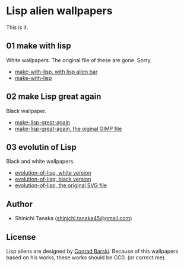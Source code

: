 # Lisp alien wallpapers

This is it.

## 01 make with lisp

White wallpapers. The original file of these are gone. Sorry.

- [make-with-lisp, with lisp alien bar](01_make-with-lisp/make-with-lisp_a.jpeg)
- [make-with-lisp](01_make-with-lisp/make-with-lisp_b.jpeg)

## 02 make Lisp great again

Black wallpaper.

- [make-lisp-great-again](02_make-lisp-great-again/make-lisp-great-again.png)
- [make-lisp-great-again, the oiginal GIMP file](02_make-lisp-great-again/make-lisp-great-again.xcf)

## 03 evolutin of Lisp

Black and white wallpapers.

- [evolution-of-lisp, white version](03_evolution-of-lisp/evolution-of-lisp-aliens_white.png)
- [evolution-of-lisp, black version](03_evolution-of-lisp/evolution-of-lisp-aliens_black.png)
- [evolution-of-lisp, the original SVG file](03_evolution-of-lisp/evolution-of-lisp-aliens.svg)

## Author

- Shinichi Tanaka (<shinichi.tanaka45@gmail.com>)

## License

Lisp aliens are designed by [Conrad Barski](http://www.lisperati.com/logo.html).
Because of this wallpapers based on his works, these works should be CC0.
(or correct me).
